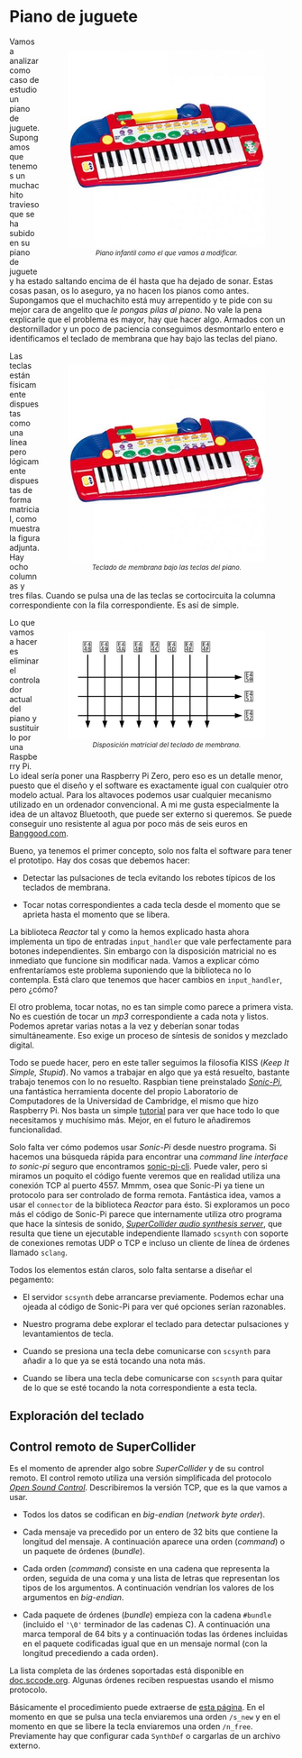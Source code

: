 [//]: # (-*- mode: markdown; coding: utf-8 -*-)
# Piano de juguete

<figure style="float:right;padding:10px">
  <img src="img/piano.png" width="350"/>
  <figcaption style="font-size:smaller;font-style:italic;text-align:center">
	Piano infantil como el que vamos a modificar.
  </figcaption>
</figure>

Vamos a analizar como caso de estudio un piano de juguete.  Supongamos
que tenemos un muchachito travieso que se ha subido en su piano de
juguete y ha estado saltando encima de él hasta que ha dejado de
sonar.  Estas cosas pasan, os lo aseguro, ya no hacen los pianos como
antes.  Supongamos que el muchachito está muy arrepentido y te pide
con su mejor cara de angelito que *le pongas pilas al piano*.  No vale
la pena explicarle que el problema es mayor, hay que hacer algo.
Armados con un destornillador y un poco de paciencia conseguimos
desmontarlo entero e identificamos el teclado de membrana que hay bajo
las teclas del piano.

<figure style="float:right;padding:10px">
<!--
<img src="img/teclado-piano.png" width="350"/>
-->
  <img src="img/piano.png" width="350"/>
  <figcaption style="font-size:smaller;font-style:italic;text-align:center">
	Teclado de membrana bajo las teclas del piano.
  </figcaption>
</figure>

Las teclas están físicamente dispuestas como una línea pero
lógicamente dispuestas de forma matricial, como muestra la figura
adjunta.  Hay ocho columnas y tres filas.  Cuando se pulsa una de las
teclas se cortocircuita la columna correspondiente con la fila
correspondiente.  Es así de simple.

<figure style="float:right;padding:10px">
  <img src="img/matrix.svg" width="350"/>
  <figcaption style="font-size:smaller;font-style:italic;text-align:center">
	Disposición matricial del teclado de membrana.
  </figcaption>
</figure>

Lo que vamos a hacer es eliminar el controlador actual del piano y
sustituirlo por una Raspberry Pi.  Lo ideal sería poner una Raspberry
Pi Zero, pero eso es un detalle menor, puesto que el diseño y el
software es exactamente igual con cualquier otro modelo actual.  Para
los altavoces podemos usar cualquier mecanismo utilizado en un
ordenador convencional.  A mi me gusta especialmente la idea de un
altavoz Bluetooth, que puede ser externo si queremos.  Se puede
conseguir uno resistente al agua por poco más de seis euros en
[Banggood.com](http://www.banggood.com/Mini-Waterproof-Wireless-Bluetooth-Speaker-For-iPad-iPhone-6-6-p-88071.html).

Bueno, ya tenemos el primer concepto, solo nos falta el software para
tener el prototipo. Hay dos cosas que debemos hacer:

* Detectar las pulsaciones de tecla evitando los rebotes típicos de
los teclados de membrana.

* Tocar notas correspondientes a cada tecla desde el momento que se
  aprieta hasta el momento que se libera.

La biblioteca *Reactor* tal y como la hemos explicado hasta ahora
implementa un tipo de entradas `input_handler` que vale perfectamente
para botones independientes.  Sin embargo con la disposición matricial
no es inmediato que funcione sin modificar nada.  Vamos a explicar
cómo enfrentaríamos este problema suponiendo que la biblioteca no lo
contempla.  Está claro que tenemos que hacer cambios en
`input_handler`, pero ¿cómo?

El otro problema, tocar notas, no es tan simple como parece a primera
vista.  No es cuestión de tocar un *mp3* correspondiente a cada nota y
listos. Podemos apretar varias notas a la vez y deberían sonar todas
simultáneamente.  Eso exige un proceso de síntesis de sonidos y
mezclado digital.

Todo se puede hacer, pero en este taller seguimos la filosofía KISS
(*Keep It Simple, Stupid*).  No vamos a trabajar en algo que ya está
resuelto, bastante trabajo tenemos con lo no resuelto.  Raspbian tiene
preinstalado [*Sonic-Pi*](http://sonic-pi.net), una fantástica
herramienta docente del propio Laboratorio de Computadores de la
Universidad de Cambridge, el mismo que hizo Raspberry Pi.  Nos basta
un simple
[tutorial](https://www.raspberrypi.org/learning/getting-started-with-sonic-pi/)
para ver que hace todo lo que necesitamos y muchísimo más.  Mejor, en
el futuro le añadiremos funcionalidad.

Solo falta ver cómo podemos usar *Sonic-Pi* desde nuestro programa.
Si hacemos una búsqueda rápida para encontrar una *command line
interface to sonic-pi* seguro que encontramos
[sonic-pi-cli](https://github.com/Widdershin/sonic-pi-cli).  Puede
valer, pero si miramos un poquito el código fuente veremos que en
realidad utiliza una conexión TCP al puerto 4557. Mmmm, osea que
Sonic-Pi ya tiene un protocolo para ser controlado de forma remota.
Fantástica idea, vamos a usar el `connector` de la biblioteca
*Reactor* para ésto.  Si exploramos un poco más el código de Sonic-Pi
parece que internamente utiliza otro programa que hace la síntesis de
sonido,
[*SuperCollider audio synthesis server*](http://supercollider.github.io/),
que resulta que tiene un ejecutable independiente llamado `scsynth`
con soporte de conexiones remotas UDP o TCP e incluso un cliente de
línea de órdenes llamado `sclang`.

Todos los elementos están claros, solo falta sentarse a diseñar el
pegamento:

* El servidor `scsynth` debe arrancarse previamente.  Podemos echar
  una ojeada al código de Sonic-Pi para ver qué opciones serían
  razonables.

* Nuestro programa debe explorar el teclado para detectar pulsaciones
  y levantamientos de tecla.

* Cuando se presiona una tecla debe comunicarse con `scsynth` para
  añadir a lo que ya se está tocando una nota más.

* Cuando se libera una tecla debe comunicarse con `scsynth` para
  quitar de lo que se esté tocando la nota correspondiente a esta
  tecla.

## Exploración del teclado



## Control remoto de SuperCollider

Es el momento de aprender algo sobre *SuperCollider* y de su control
remoto.  El control remoto utiliza una versión simplificada del
protocolo
[*Open Sound Control*](http://cnmat.berkeley.edu/user/adrian_freed/blog/2008/10/06/open_sound_control_1_1_specification).
Describiremos la versión TCP, que es la que vamos a usar.

* Todos los datos se codifican en *big-endian* (*network byte order*).

* Cada mensaje va precedido por un entero de 32 bits que contiene la
  longitud del mensaje. A continuación aparece una orden (*command*) o
  un paquete de órdenes (*bundle*).

* Cada orden (*command*) consiste en una cadena que representa la
  orden, seguida de una coma y una lista de letras que representan los
  tipos de los argumentos.  A continuación vendrían los valores de los
  argumentos en *big-endian*.

* Cada paquete de órdenes (*bundle*) empieza con la cadena `#bundle`
  (incluido el `'\0'` terminador de las cadenas C). A continuación una
  marca temporal de 64 bits y a continuación todas las órdenes
  incluidas en el paquete codificadas igual que en un mensaje normal
  (con la longitud precediendo a cada orden).

La lista completa de las órdenes soportadas está disponible en
[doc.sccode.org](http://doc.sccode.org/Reference/Server-Command-Reference.html).
Algunas órdenes reciben respuestas usando el mismo protocolo.

Básicamente el procedimiento puede extraerse de
[esta página](http://doc.sccode.org/Guides/ClientVsServer.html).  En
el momento en que se pulsa una tecla enviaremos una orden `/s_new` y
en el momento en que se libere la tecla enviaremos una orden
`/n_free`.  Previamente hay que configurar cada `SynthDef` o cargarlas
de un archivo externo.
